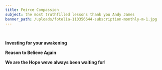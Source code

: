 ```yaml
---
title: Feirce Compassion
subject: the most truthfilled lessons thank you Andy James
banner_path: /uploads/fotolia-110356644-subscription-monthly-m-1.jpg
---
```


&nbsp;

**Investing for your awakening**

**Reason to Believe Again**

**We are the Hope weve always been waiting for\!**